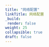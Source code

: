 ```yaml
---
title: "网络配置"
linkTitle: 网络配置
_build:
 render: false 
weight: 25
collapsible: true
draft: false
---
```

